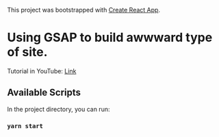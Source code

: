 This project was bootstrapped with [Create React App](https://github.com/facebook/create-react-app).

# Using GSAP to build awwward type of site.

Tutorial in YouTube: [Link](https://youtu.be/ig7ZPRRqMz0)


## Available Scripts

In the project directory, you can run:

### `yarn start`
